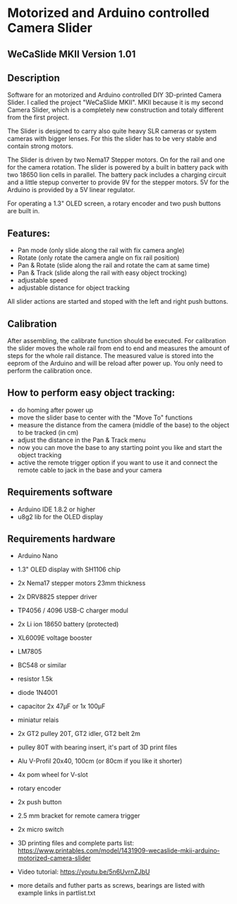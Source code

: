 Motorized and Arduino controlled Camera Slider
===

## WeCaSlide MKII Version 1.01

## Description
Software for an motorized and Arduino controlled DIY 3D-printed Camera Slider. I called the
project "WeCaSlide MKII". MKII because it is my second Camera Slider, which is a completely
new construction and totaly different from the first project.

The Slider is designed to carry also quite heavy SLR cameras or system cameras with
bigger lenses. For this the slider has to be very stable and contain strong motors.

The Slider is driven by two Nema17 Stepper motors. On for the rail and one for the camera
rotation. The slider is powered by a built in battery pack with two 18650 lion cells in parallel.
The battery pack includes a charging circuit and a little stepup converter to provide 9V for the
stepper motors. 5V for the Arduino is provided by a 5V linear regulator.

For operating a 1.3" OLED screen, a rotary encoder and two push buttons are built in.

## Features:
- Pan mode (only slide along the rail with fix camera angle)
- Rotate (only rotate the camera angle on fix rail position)
- Pan & Rotate (slide along the rail and rotate the cam at same time)
- Pan & Track (slide along the rail with easy object trocking)
- adjustable speed
- adjustable distance for object tracking

All slider actions are started and stoped with the left and right push buttons. 


## Calibration
After assembling, the calibrate function should be executed. For calibration the slider moves
the whole rail from end to end and measures the amount of steps for the whole rail distance.
The measured value is stored into the eeprom of the Arduino and will be reload after power up.
You only need to perform the calibration once.


## How to perform easy object tracking:
- do homing after power up
- move the slider base to center with the "Move To" functions
- measure the distance from the camera (middle of the base) to the object to be tracked (in cm)
- adjust the distance in the Pan & Track menu
- now you can move the base to any starting point you like and start the object tracking
- active the remote trigger option if you want to use it and connect the remote cable to jack in the base and your camera

## Requirements software
- Arduino IDE 1.8.2 or higher
- u8g2 lib for the OLED display 

## Requirements hardware
- Arduino Nano 
- 1.3" OLED display with SH1106 chip
- 2x Nema17 stepper motors 23mm thickness
- 2x DRV8825 stepper driver
- TP4056 / 4096   USB-C charger modul
- 2x Li ion 18650 battery (protected)
- XL6009E voltage booster
- LM7805
- BC548 or similar
- resistor 1.5k
- diode 1N4001
- capacitor 2x 47µF or 1x 100µF
- miniatur relais
- 2x GT2 pulley 20T, GT2 idler, GT2 belt 2m 
- pulley 80T with bearing insert, it's part of 3D print files
- Alu V-Profil 20x40, 100cm (or 80cm if you like it shorter)
- 4x pom wheel for V-slot
- rotary encoder
- 2x push button 
- 2.5 mm bracket for remote camera trigger 
- 2x micro switch
- 3D printing files and complete parts list: https://www.printables.com/model/1431909-wecaslide-mkii-arduino-motorized-camera-slider
- Video tutorial: https://youtu.be/5n6UvrnZJbU

- more details and futher parts as screws, bearings are listed with example links in partlist.txt











